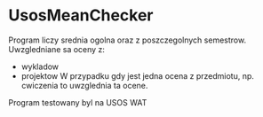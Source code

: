 # UsosMeanChecker
Program liczy srednia ogolna oraz z poszczegolnych semestrow. 
Uwzgledniane sa oceny z: 
- wykladow
- projektow
W przypadku gdy jest jedna ocena z przedmiotu, np. cwiczenia to uwzglednia ta ocene.

Program testowany byl na USOS WAT
